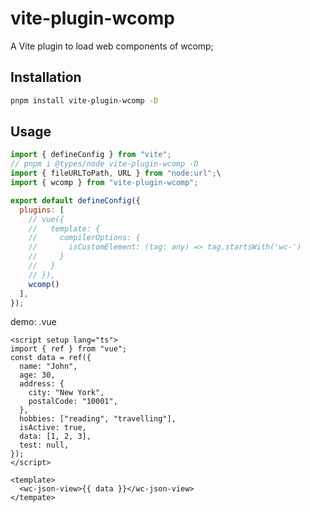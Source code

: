 # vite-plugin-wcomp

A Vite plugin to load web components of wcomp;

## Installation

```bash
pnpm install vite-plugin-wcomp -D
```

## Usage

```javascript
import { defineConfig } from "vite";
// pnpm i @types/node vite-plugin-wcomp -D
import { fileURLToPath, URL } from "node:url";\
import { wcomp } from "vite-plugin-wcomp";

export default defineConfig({
  plugins: [
    // vue({
    //   template: {
    //     compilerOptions: {
    //       isCustomElement: (tag: any) => tag.startsWith('wc-')
    //     }
    //   }
    // }),
    wcomp()
  ],
});
```

demo: .vue
```vue
<script setup lang="ts">
import { ref } from "vue";
const data = ref({
  name: "John",
  age: 30,
  address: {
    city: "New York",
    postalCode: "10001",
  },
  hobbies: ["reading", "travelling"],
  isActive: true,
  data: [1, 2, 3],
  test: null,
});
</script>

<template>
  <wc-json-view>{{ data }}</wc-json-view>
</tempate>
```
